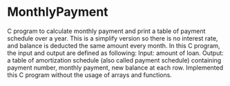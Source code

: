 # MonthlyPayment
C program to calculate monthly payment and print a table of payment schedule over a year. This is a simplify version so there is no interest rate, and balance is deducted the same amount every month. In this C program, the input and output are defined as following: Input: amount of loan. Output: a table of amortization schedule (also called payment schedule) containing payment number, monthly payment, new balance at each row. Implemented this C program without the usage of arrays and functions.
